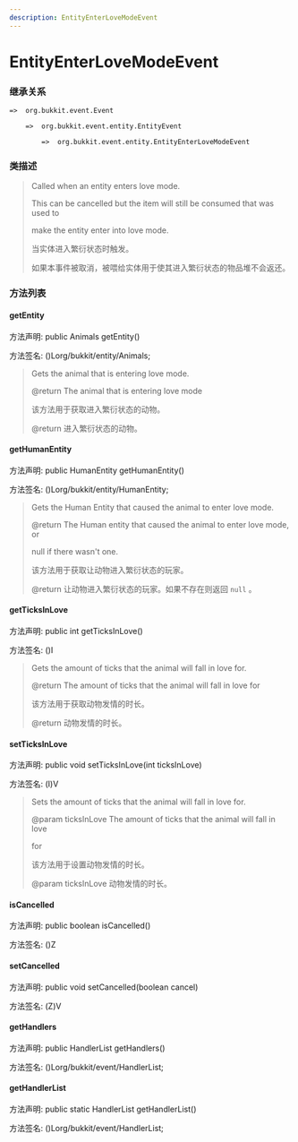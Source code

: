 ```yaml
---
description: EntityEnterLoveModeEvent
---
```


# EntityEnterLoveModeEvent

### 继承关系

    =>  org.bukkit.event.Event

        =>  org.bukkit.event.entity.EntityEvent

            =>  org.bukkit.event.entity.EntityEnterLoveModeEvent

### 类描述

> Called when an entity enters love mode.
> 
> This can be cancelled but the item will still be consumed that was used to
> 
> make the entity enter into love mode.
> 
> <p>
> 
> 当实体进入繁衍状态时触发。
> 
> 如果本事件被取消，被喂给实体用于使其进入繁衍状态的物品堆不会返还。

### 方法列表

#### getEntity

方法声明: public Animals getEntity()

方法签名: ()Lorg/bukkit/entity/Animals;

> Gets the animal that is entering love mode.
> 
> @return The animal that is entering love mode
> 
> <p>
> 
> 该方法用于获取进入繁衍状态的动物。
> 
> @return 进入繁衍状态的动物。

#### getHumanEntity

方法声明: public HumanEntity getHumanEntity()

方法签名: ()Lorg/bukkit/entity/HumanEntity;

> Gets the Human Entity that caused the animal to enter love mode.
> 
> @return The Human entity that caused the animal to enter love mode, or
> 
> null if there wasn't one.
> 
> <p>
> 
> 该方法用于获取让动物进入繁衍状态的玩家。
> 
> @return 让动物进入繁衍状态的玩家。如果不存在则返回 `null` 。

#### getTicksInLove

方法声明: public int getTicksInLove()

方法签名: ()I

> Gets the amount of ticks that the animal will fall in love for.
> 
> @return The amount of ticks that the animal will fall in love for
> 
> <p>
> 
> 该方法用于获取动物发情的时长。
> 
> @return 动物发情的时长。

#### setTicksInLove

方法声明: public void setTicksInLove(int ticksInLove)

方法签名: (I)V

> Sets the amount of ticks that the animal will fall in love for.
> 
> @param ticksInLove The amount of ticks that the animal will fall in love
> 
> for
> 
> <p>
> 
> 该方法用于设置动物发情的时长。
> 
> @param ticksInLove 动物发情的时长。

#### isCancelled

方法声明: public boolean isCancelled()

方法签名: ()Z

#### setCancelled

方法声明: public void setCancelled(boolean cancel)

方法签名: (Z)V

#### getHandlers

方法声明: public HandlerList getHandlers()

方法签名: ()Lorg/bukkit/event/HandlerList;

#### getHandlerList

方法声明: public static HandlerList getHandlerList()

方法签名: ()Lorg/bukkit/event/HandlerList;